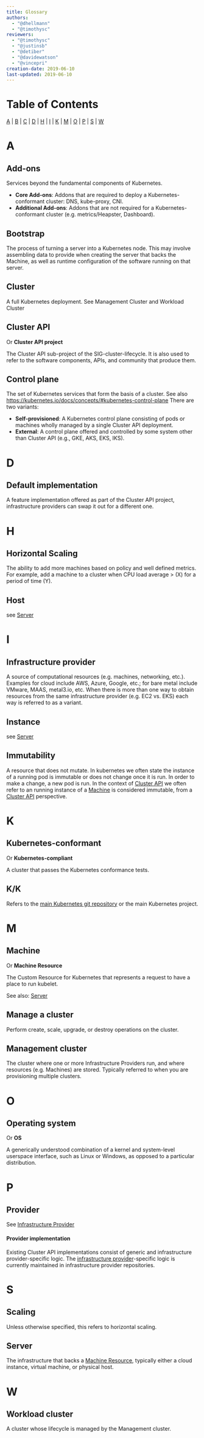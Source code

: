 ```yaml
---
title: Glossary
authors:
  - "@dhellmann"
  - "@timothysc"
reviewers:
  - "@timothysc"
  - "@justinsb"
  - "@detiber"
  - "@davidewatson"
  - "@vincepri"
creation-date: 2019-06-10
last-updated: 2019-06-10
---
```


<!--

  Formatting instructions for this document:

  - GitBook will make each two-level section a glossary entry. For example, `# foo` is not an entry, whereas `## foo` is.
  - Use a bullet list to define sub-entries or variations.
  - Wrap each sub-entry or variation in double underscores to have it rendered with emphasis.
  - Use semantic linefeeds (https://rhodesmill.org/brandon/2012/one-sentence-per-line/)

-->

# Table of Contents

[A](#a) | [B](#b) | [C](#c) | [D](#d) | [H](#h) | [I](#i) | [K](#k) | [M](#m) | [O](#o) | [P](#p) | [S](#s) | [W](#w)

# A

## Add-ons

Services beyond the fundamental components of Kubernetes.

* __Core Add-ons__: Addons that are required to deploy a Kubernetes-conformant cluster: DNS, kube-proxy, CNI.
* __Additional Add-ons__: Addons that are not required for a Kubernetes-conformant cluster (e.g. metrics/Heapster, Dashboard).

## Bootstrap

The process of turning a server into a Kubernetes node. This may involve assembling data to provide when creating the server that backs the Machine, as well as runtime configuration of the software running on that server.

## Cluster

A full Kubernetes deployment. See Management Cluster and Workload Cluster

## Cluster API

Or __Cluster API project__

The Cluster API sub-project of the SIG-cluster-lifecycle. It is also used to refer to the software components, APIs, and community that produce them.

## Control plane

The set of Kubernetes services that form the basis of a cluster. See also https://kubernetes.io/docs/concepts/#kubernetes-control-plane There are two variants:

* __Self-provisioned__: A Kubernetes control plane consisting of pods or machines wholly managed by a single Cluster API deployment.
* __External__: A control plane offered and controlled by some system other than Cluster API (e.g., GKE, AKS, EKS, IKS).

# D

## Default implementation

A feature implementation offered as part of the Cluster API project, infrastructure providers can swap it out for a different one.

# H

## Horizontal Scaling

The ability to add more machines based on policy and well defined metrics. For example, add a machine to a cluster when CPU load average > (X) for a period of time (Y).

## Host

see [Server](#server)

# I

## Infrastructure provider

A source of computational resources (e.g. machines, networking, etc.). Examples for cloud include AWS, Azure, Google, etc.; for bare metal include VMware, MAAS, metal3.io, etc. When there is more than one way to obtain resources from the same infrastructure provider (e.g. EC2 vs. EKS) each way is referred to as a variant.

## Instance

see [Server](#server)

## Immutability

A resource that does not mutate.  In kubernetes we often state the instance of a running pod is immutable or does not change once it is run.  In order to make a change, a new pod is run.  In the context of [Cluster API](#cluster-api) we often refer to an running instance of a [Machine](#machine) is considered immutable, from a [Cluster API](#cluster-api) perspective.

# K

## Kubernetes-conformant

Or __Kubernetes-compliant__

A cluster that passes the Kubernetes conformance tests.

## K/K

Refers to the [main Kubernetes git repository](https://github.com/kubernetes/kubernetes) or the main Kubernetes project.

# M

## Machine

Or __Machine Resource__

The Custom Resource for Kubernetes that represents a request to have a place to run kubelet.

See also: [Server](#server)

## Manage a cluster

Perform create, scale, upgrade, or destroy operations on the cluster.

## Management cluster

The cluster where one or more Infrastructure Providers run, and where resources (e.g. Machines) are stored.  Typically referred to when you are provisioning multiple clusters.

# O

## Operating system

Or __OS__

A generically understood combination of a kernel and system-level userspace interface, such as Linux or Windows, as opposed to a particular distribution.

# P

## Provider

See [Infrastructure Provider](#user-content-infrastructure-provider)

#### Provider implementation

Existing Cluster API implementations consist of generic and infrastructure provider-specific logic. The [infrastructure provider](#infrastructure-provider)-specific logic is currently maintained in infrastructure provider repositories.

# S

## Scaling

Unless otherwise specified, this refers to horizontal scaling.

## Server

The infrastructure that backs a [Machine Resource](#user-content-machine), typically either a cloud instance, virtual machine, or physical host.

# W

## Workload cluster

A cluster whose lifecycle is managed by the Management cluster.
